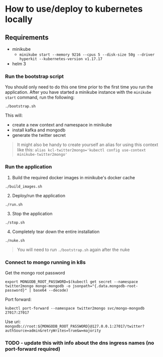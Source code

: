 # How to use/deploy to kubernetes locally
## Requirements
 * minikube
   * `minikube start --memory 9216 --cpus 5 --disk-size 50g --driver hyperkit --kubernetes-version v1.17.17`
 * helm 3

### Run the bootstrap script
You should only need to do this one time prior to the first time you run the application.
After you have started a minikube instance with the `minikube start` command, run the following:
```shell
./bootstrap.sh
```
This will:
 * create a new context and namespace in minikube
 * install kafka and mongodb
 * generate the twitter secret
> It might also be handy to create yourself an alias for using this context like this:
> `alias kcl-twitter2mongo='kubectl config use-context minikube-twitter2mongo'`

### Run the application
1. Build the required docker images in minikube's docker cache
```shell
./build_images.sh
```
2. Deploy/run the application
```shell
./run.sh
```
3. Stop the application
```shell
./stop.sh
```
4. Completely tear down the entire installation
```shell
./nuke.sh
```
> You will need to run `./bootstrap.sh` again after the nuke

### Connect to mongo running in k8s
Get the mongo root password
```shell
export MONGODB_ROOT_PASSWORD=$(kubectl get secret --namespace twitter2mongo mongo-mongodb -o jsonpath="{.data.mongodb-root-password}" | base64 --decode)
```

Port forward:
```shell
kubectl port-forward --namespace twitter2mongo svc/mongo-mongodb 27017:27017
```

Use uri: `mongodb://root:${MONGODB_ROOT_PASSWORD}@127.0.0.1:27017/twitter?authSource=admin&retryWrites=true&w=majority`

### TODO - update this with info about the dns ingress names (no port-forward required) 


